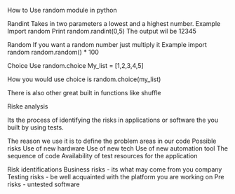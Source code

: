 How to Use random module in python

Randint
Takes in two parameters a lowest and a highest number.
Example 
Import random
Print random.randint(0,5)
The output wil be 12345

Random
If you want a random number just multiply it 
Example import random 
random.random() * 100

Choice
Use random.choice
My_list = [1,2,3,4,5]

How you would use choice is random.choice(my_list)

There is also other great built in functions like shuffle

Riske analysis 

Its the process of identifying the risks in applications or software the you built by using tests.

The reason we use it is to define the problem areas in our code 
Possible risks 
Use of new hardware 
Use of new tech
Use of new automation tool 
The sequence of code
Availability of test resources for the application 

Risk identifications
Business risks - its what may come from you company
Testing risks - be well acquainted with the platform you are working on
Pre risks - untested software
